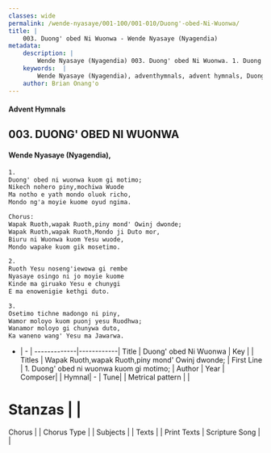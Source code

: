```yaml
---
classes: wide
permalink: /wende-nyasaye/001-100/001-010/Duong'-obed-Ni-Wuonwa/
title: |
    003. Duong' obed Ni Wuonwa - Wende Nyasaye (Nyagendia)
metadata:
    description: |
        Wende Nyasaye (Nyagendia) 003. Duong' obed Ni Wuonwa. 1. Duong' obed ni wuonwa kuom gi motimo; Nikech nohero piny,mochiwa Wuode Ma notho e yath mondo oluok richo, Mondo ng'a moyie kuome oyud ngima.  Chorus:  Wapak Ruoth,wapak Ruoth,piny mond' Owinj dwonde; Wapak Ruoth,wapak Ruoth,Mondo ji Duto mor, Biuru ni Wuonwa kuom Yesu wuode, Mondo wapake kuom gik mosetimo.  2. Ruoth Yesu noseng'iewowa gi rembe Nyasaye osingo ni jo moyie kuome Kinde ma giruako Yesu e chunygi E ma enowenigie kethgi duto.  3.	 Osetimo tichne madongo ni piny, Wamor moloyo kuom puonj yesu Ruodhwa; Wanamor moloyo gi chunywa duto, Ka waneno wang' Yesu ma Jawarwa. 
    keywords:  |
        Wende Nyasaye (Nyagendia), adventhymnals, advent hymnals, Duong' obed Ni Wuonwa, 1. Duong' obed ni wuonwa kuom gi motimo;. Wapak Ruoth,wapak Ruoth,piny mond' Owinj dwonde;
    author: Brian Onang'o
---
```


#### Advent Hymnals
## 003. DUONG' OBED NI WUONWA
####  Wende Nyasaye (Nyagendia),

```txt
1.
Duong' obed ni wuonwa kuom gi motimo;
Nikech nohero piny,mochiwa Wuode
Ma notho e yath mondo oluok richo,
Mondo ng'a moyie kuome oyud ngima.

Chorus: 
Wapak Ruoth,wapak Ruoth,piny mond' Owinj dwonde;
Wapak Ruoth,wapak Ruoth,Mondo ji Duto mor,
Biuru ni Wuonwa kuom Yesu wuode,
Mondo wapake kuom gik mosetimo.

2.
Ruoth Yesu noseng'iewowa gi rembe
Nyasaye osingo ni jo moyie kuome
Kinde ma giruako Yesu e chunygi
E ma enowenigie kethgi duto.

3.	
Osetimo tichne madongo ni piny,
Wamor moloyo kuom puonj yesu Ruodhwa;
Wanamor moloyo gi chunywa duto,
Ka waneno wang' Yesu ma Jawarwa.

```

- |   -  |
-------------|------------|
Title | Duong' obed Ni Wuonwa |
Key |  |
Titles | Wapak Ruoth,wapak Ruoth,piny mond' Owinj dwonde; |
First Line | 1. Duong' obed ni wuonwa kuom gi motimo; |
Author | 
Year | 
Composer| |
Hymnal|  - |
Tune|  |
Metrical pattern | |
# Stanzas |  |
Chorus |  |
Chorus Type |  |
Subjects | |
Texts |  |
Print Texts | 
Scripture Song |  |
    
